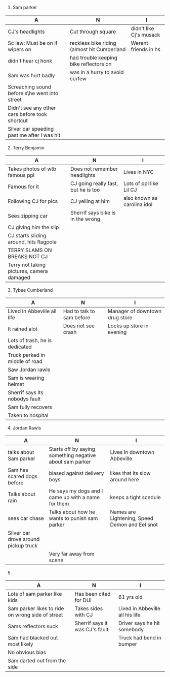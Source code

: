 1. Sam parker

|          A          |          N          |          I          |
|---------------------|---------------------|---------------------|
| CJ's headlights     | Cut through square  | didn't like Cj's musack |
| Sc law: Must be on if wipers on  | reckless bike riding (almost hit Cumberland | Werent friends in hs |
| didn't hear cj honk | had trouble keeping bike reflectors on |                     |
| Sam was hurt badly  | was in a hurry to avoid curfew |          |
| Screaching sound before s\he went into street |                     |                     |
| Didn't see any other cars before took shortcut |                     |                     |
| Silver car speeding past me after I was hit |                     |                     |

2. Terry Benjamin

|                A               |                N               |                I               |
|--------------------------------|--------------------------------|--------------------------------|
| Takes photos of wtb famous ppl | Does not remember headlights   | Lives in NYC                   |
| Famous for it                  | CJ going really fast, but he is too  | Lots of ppl like Lil CJ        |
| Following CJ for pics          | CJ yelling at him              | also known as carolina idol    |
| Sees zipping car               | Sherrif says bike is in the wrong |                                |
| CJ giving him the slip         |                                |                                |
| CJ starts sliding around, hits flagpole |                                |                                |
| TERRY SLAMS ON BREAKS NOT CJ   |                                |                                |
| Terry not taking pictures, camera damaged |                                |                                |

3. Tybee Cumberland


|                A               |                N               |                I               |
|--------------------------------|--------------------------------|--------------------------------|
| Lived in Abbeville all life    | Had to talk to sam before      | Manager of downtown drug store |
| It rained alot                 | Does not see crash             | Locks up store in evening      |
| Lots of trash, he is dedicated |                                |                                |
| Truck parked in middle of road |                                |                                |
| Saw Jordan rawls               |                                |                                |
| Sam is wearing helmet          |                                |                                |
| Sherrif says its nobodys fault |                                |                                |
| Sam fully recovers             |                                |                                |
| Taken to hospital              |                                |                                |

4. Jordan Rawls


|                A               |                N               |                I               |
|--------------------------------|--------------------------------|--------------------------------|
| talks about Sam parker         | Starts off by saying something negative about sam parker | Lives in downtown Abbeville    |
| Sam has scared dogs before     | biased against delivery boys   | likes that its slow around here |
| Talks about rain               | He says my dogs and I came up with a name for them  | keeps a tight scedule          |
| sees car chase                 | Talks about how he wants to punish sam parker | Names are Lightening, Speed Demon and Eel snot |
| Silver car drove around pickup truck |                                |                                |
|                                | Very far away from scene       |                                |

5. 


|                A               |                N               |                I               |
|--------------------------------|--------------------------------|--------------------------------|
| Lots of sam parker like kids   | Has been cited for DUI         | 61 yrs old                     |
| Sam parker likes to ride on wrong side of street | Takes sides with CJ  | Lived in Abbeville all his life |
| Sams reflectors suck           | Sherrif says it was CJ's fault | Driver says he hit somebody    |
| Sam had blacked out most likely |                                | Truck had bend in bumper       |
| No obvious bias                |                                |                                |
| Sam darted out from the side    |                                |                                |
